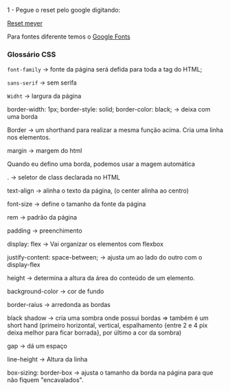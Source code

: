 1 - Pegue o reset pelo google digitando:

[Reset meyer](https://meyerweb.com/eric/tools/css/reset/)

Para fontes diferente temos o [Google Fonts](https://fonts.google.com/)

### Glossário CSS

`font-family` -> fonte da página será defida para toda a tag do HTML;

`sans-serif` -> sem serifa

`Widht` -> largura da página

border-width: 1px;
border-style: solid; 
border-color: black; -> deixa com uma borda 

Border -> um shorthand para realizar a mesma função acima. Cria uma linha nos elementos.

margin -> margem do html

Quando eu defino uma borda, podemos usar a magem automática

. -> seletor de class declarada no HTML

text-align -> alinha o texto da página, (o center alinha ao centro)

font-size -> define o tamanho da fonte da página

rem -> padrão da página

padding -> preenchimento

display: flex -> Vai organizar os elementos com flexbox

justify-content: space-between; -> ajusta um ao lado do outro com o display-flex

height -> determina a altura da área do conteúdo de um elemento.

background-color -> cor de fundo

border-raius -> arredonda as bordas

black shadow -> cria uma sombra onde possui bordas => também é um short hand (primeiro horizontal, vertical, espalhamento {entre 2 e 4 pix deixa melhor para ficar borrada}, por último a cor da sombra)

gap -> dá um espaço

line-height -> Altura da linha

box-sizing: border-box -> ajusta o tamanho da borda na página para que não fiquem "encavalados".